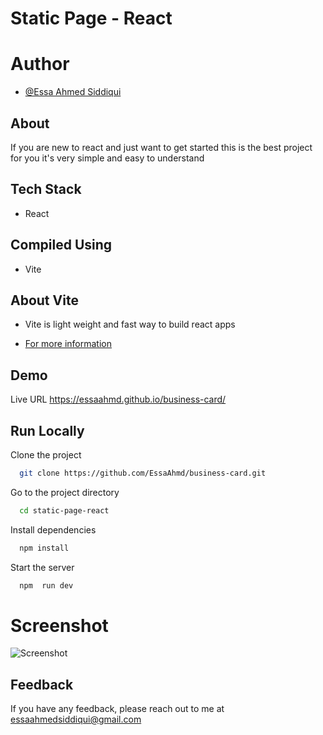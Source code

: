 # Static Page - React


# Author

- [@Essa Ahmed Siddiqui](https://github.com/EssaAhmd/)

## About
If you are new to react and just want to get started this is the best project for you it's very simple and easy to understand

## Tech Stack
- React

## Compiled Using
- Vite

## About Vite
- Vite is light weight and fast way to build react apps 

- [For more information](https://github.com/vitejs/vite)


## Demo

Live URL
https://essaahmd.github.io/business-card/


## Run Locally

Clone the project

```bash
  git clone https://github.com/EssaAhmd/business-card.git
```

Go to the project directory

```bash
  cd static-page-react
```

Install dependencies

```bash
  npm install
```

Start the server

```bash
  npm  run dev
```


# Screenshot
![Screenshot](https://user-images.githubusercontent.com/100959596/189414330-e9e33852-f780-4f28-9a5d-8fd4385f9d44.png)







## Feedback

If you have any feedback, please reach out to me at essaahmedsiddiqui@gmail.com
